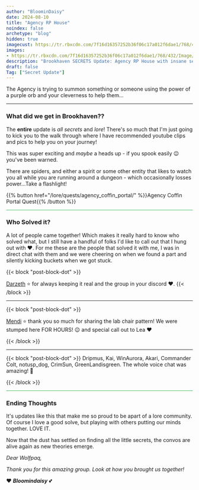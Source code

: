 ```yaml
---
author: "BloominDaisy"
date: 2024-08-10
title: "Agency RP House"
noindex: false
archetype: "blog"
hidden: true
imagecust: https://tr.rbxcdn.com/7f16d16357252b36f06c17a012f6dae1/768/432/Image/Png
images:
- https://tr.rbxcdn.com/7f16d16357252b36f06c17a012f6dae1/768/432/Image/Png
description: "Brookhaven SECRETS Update: Agency RP House with insane secrets to solve!"
draft: false
Tag: ["Secret Update"]
---
```


The Agency is trying to summon something or someone using the power of a purple orb and your cleverness to help them...

---

### What did we get in Brookhaven??

The **entire** update is _all secrets_ and _lore_! There's so much that I'm just going to kick you to the walk through where I have recommended youtube clips and pics to help you on your journey!

This was super exciting and _maybe_ a heads up - if  you spook easily :wink: you've been warned.

There are spiders, and either a spirit or some other entity that likes to watch you all while you are running around a dungeon - which occasionally losses power...Take a flashlight!

{{% button href="/lore/quests/agency_coffin_portal/" %}}Agency Coffin Portal Quest{{% /button %}}


<hr style="background-color: #28b44c" size=8 class="post-block">

### Who Solved it?

A lot of people came together! Which makes it really hard to know who solved what, but I still have a handful of folks I'd like to call out that I hung out with :heart:. For me these are the people that solved it with me, I was in direct chat with them and we were cheering on when we found a part and silently kicking buckets when we got stuck. 


{{< block "post-block-dot" >}}

[Darzeth](https://www.youtube.com/@XdarzethX) :star: for always keeping it real and the group in your discord :heart:.
{{< /block >}}

---

{{< block "post-block-dot" >}}

[Mendi](https://www.youtube.com/@Mendire) :star: thank you so much for sharing the lab chair pattern! We were stumped here FOR HOURS! :wink: and special call out to Lea :heart: 

{{< /block >}}

---

{{< block "post-block-dot" >}}
Dripmus, Kai, WinAurora, Akari, Commander Colt, notusp_dog, CrimSun, GreenLandisgreen. 
The whole voice chat was amazing! 🤩

{{< /block >}}

<hr style="background-color: #28b44c" size=8 class="post-block">

### Ending Thoughts

It's updates like this that make me so proud to be apart of a lore community. Of course I love a good solve, but playing with others putting our minds together. LOVE IT.

Now that the dust has settled on finding all the little secrets, the convos are alive again as new theories emerge.

_Dear Wolfpaq,_

_Thank you for this amazing group. Look at how you brought us together!_


:heart: _**Bloomindaisy**_ <span class="nowrap"><span class="emojify">💕</span>